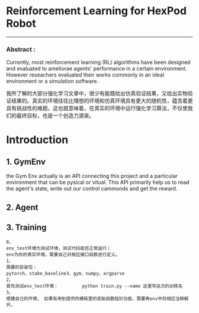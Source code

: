 # Reinforcement Learning for HexPod Robot

---

### Abstract : 

Currently, most reinforcement learning (RL) algorithms have been designed and evaluated to ameliorae agents' performance in a certain environment. However reseachers evaluated their works commonly in an ideal environment or a simulation software. 

我所了解的大部分强化学习文章中，很少有能既给出仿真验证结果，又给出实物验证结果的。真实的环境往往比理想的环境和仿真环境具有更大的随机性，蕴含着更具有挑战性的难题。这也就意味着，在真实的环境中运行强化学习算法，不仅使我们的最终目标，也是一个创造力源泉。



# Introduction

## 1. GymEnv

the Gym Env actually is an API connecting this project and a particular environment that can be pysical or vitual. This API primarily help us to read the agent's state, write out our control cammonds and get the reward. 





## 2. Agent









## 3. Training





```text
0、
env_test环境为测试环境，测试代码能否正常运行；
env为你的真实环境，需要自己对相应接口函数进行定义。
1、
需要的安装包：
pytorch、stabe_baseline3、gym、numpy、argparse
2、
首先测试env_test环境：         python train.py --name 这里写这次的训练名
3、
搭建自己的环境， 如果有用到提供的模板里的奖励函数指针功能，需要再env中将相应注释解开。
```



